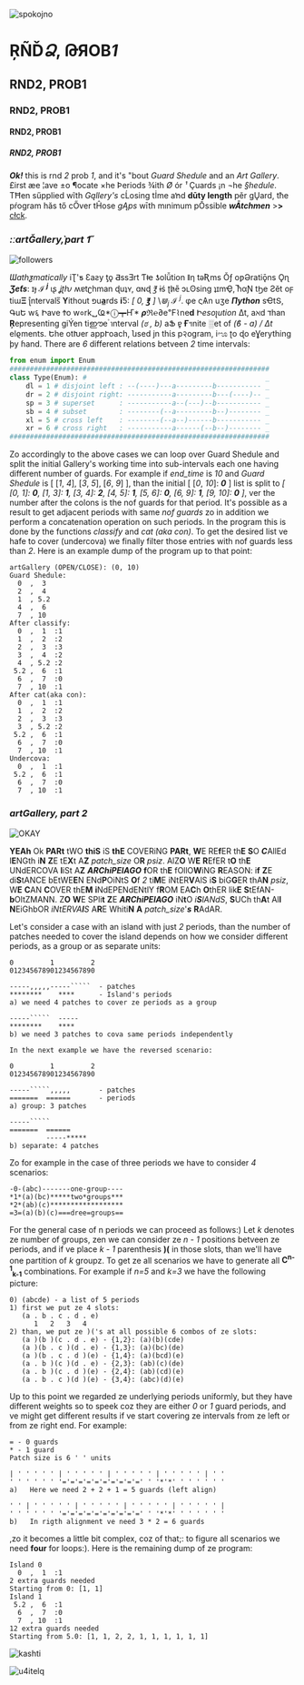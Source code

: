 ![spokojno](pix/spokojno.png)
# ŖÑĎ*Ձ*, ԹЯOB*1*
## RND2, PROB1
### RND2, PROB1
#### RND2, PROB1
##### RND2, PROB1
***Ok!*** this is rnd *2* prob *1*, and it's "bout *Guard Shedule* and an *Art Gallery*.
£irst æe ¦ave ±o ¶ocate ×he Þeriods ¾ith *Ø* ór *¹* Çuards ¡n ¬he *§hedule*.
TĦen sűpplied wĩth *Gąllery's* cĹosing tİme aŉd **dūty length** pěr gŲard,
tħe pŕogram hăs tő cŐver tĤose *gĄps* wīth mınimum pŌssible ***wĀtchmen*** >**>**
 [cłck](https://ioinformatics.org/files/ioi1990round2.pdf "IOI'90, Round 2").

### *:ːartǦallery,̀ part 1̋*
![followers](pix/followers.png)

*Ɯathƺmatically* iƮ'ƽ Ɛaƨy ƫǫ ƋssƎrt Ƭǂe ƾolǚtion ǁƞ tǝƦms Ǒƒ oƿƏratiǭns Ǫɳ ***Ʒeƭs***:
ɪɟ ***ℐ <sup>j</sup>*** ɩʂ *ʝʈƕ* ʍɐtʗhman ɖuʇʏ, ɑɴɖ *℥* ɨś ʈh̷e̎ ɔʟʘsing ʇɪmҾ,
̅ћαƝ tϦe Ƨĕt oϝ tiɯ**Ξ** ʅ̊ntervals̅ **ϒ**ithout פu**a̲**rds **i**Ƽ:
*[ 0, **℥** ]* \\*⋓<sub>j</sub> **ℐ** <sup>j</sup>*. φe ςѦn uʒe ***Пython*** sҼtՏ,
ԳuԵ w६ Իave Ϯo w०rk␣Ҩ*ⓘ┯Ҥ* ***ρ***ℜ℮∂e℉⌇ne**d** Ի*esoʅution* Δt,
aℵd **ℸ**han **Ŗ**epresenting giÝen tiഈe ำnterval *(ಠ , b)* aՖ ɐ̥ **Ғ**ฯnite ░et of
*(ϐ - a) / Δt* elϱments. Եhe otԽer appՒoach, նsed ϳn thίs p२ogram, iೡ  ʈo ɖo eƔerything
þy ɦand. There are *6* different relations betveen *2* time intervals:
```Python
from enum import Enum
################################################################
class Type(Enum): #                                            _
    dl = 1 # disjoint left : --(----)---a---------b----------- _
    dr = 2 # disjoint right: -----------a---------b---(----)-- _
    sp = 3 # superset      : -----------a--(---)--b----------- _
    sb = 4 # subset        : --------(--a---------b--)-------- _
    xl = 5 # cross left    : --------(--a--)------b----------- _
    xr = 6 # cross right   : -----------a------(--b--)-------- _
################################################################
```
Zo accordingly to the above cases we can loop over Guard Shedule and split the
initial Gallery's working time into sub-intervals each one having different number of
guards. For example if *end_time* is *10* and *Guard Shedule* is 
[ [*1*, *4*], [*3*, *5*], [*6*, *9*] ], than the initial [ [*0*, *10*]: ***0*** ]
list is split to
*[
[0, 1]: ***0***,
[1, 3]: ***1***,
[3, 4]: ***2***, 
[4, 5]: ***1***,
[5, 6]: ***0***, 
[6, 9]: ***1***, 
[9, 10]: ***0***
]*,
ver the number after the colons is the nof guards for that period. It's possible as a
result to get adjacent periods with same *nof guards* zo in addition we perform a
concatenation operation on such periods. In the program this is done by the
functions *classify* and *cat (aka con)*. To get the desired list ve hafe to cover
(undercova) we finally filter those entries with nof guards less than *2*.
Here is an example dump of the program up to that point:
```
artGallery (OPEN/CLOSE): (0, 10)
Guard Shedule:
  0  ,  3
  2  ,  4
  1  , 5.2
  4  ,  6
  7  , 10
After classify:
  0  ,  1  :1
  1  ,  2  :2
  2  ,  3  :3
  3  ,  4  :2
  4  , 5.2 :2
 5.2 ,  6  :1
  6  ,  7  :0
  7  , 10  :1
After cat(aka con):
  0  ,  1  :1
  1  ,  2  :2
  2  ,  3  :3
  3  , 5.2 :2
 5.2 ,  6  :1
  6  ,  7  :0
  7  , 10  :1
Undercova:
  0  ,  1  :1
 5.2 ,  6  :1
  6  ,  7  :0
  7  , 10  :1
```
### *artGallery, part 2*
![OKAY](pix/OKAY.png)

**YEAh** Ok **PARt** tWO **thiS** iS **thE** COVERiNG **PARt**, **W**E RE**f**ER th**E** **S**O ***C***AllEd l**E**NGth
i**N** **Z**E tE**X**t A**Z** *patch_size* O**R** *psiz*. AlZ**O** W**E** **R**EfER t**O** th**E** UNdERCOVA **l**iSt A**Z**
***ARChiPElAGO*** **f**OR th**E** fOllO**W**iNG **R**EASON: i**f** **Z**E di**S**tANCE bEtWE**E**N ENd**P**OiNtS **O**f *2* ti**M**E
iNtER**V**AlS i**S** biG**G**ER thA**N** *psiz*, W**E** **C**AN **C**OVER thE**M** **i**NdEPENdENtlY f**R**OM EA**C**h **O**thER lik**E**
**S**tEfAN-**b**OltZMANN. Z**O** **W**E SPli**t** **Z**E ***ARChiPElAGO*** iN**t**O *i**S**lANdS*, **S**UCh th**A**t Al**l** **N**EiGhbOR
*iNtERVA**l**S* A**R**E Whiti**N** **A** *patch_size*'***s*** **R**AdAR.

Let's consider a case with an island with just *2* periods, than the number of patches needed to cover the island
depends on how we consider different periods, as a group or as separate units:
```
0         1         2
012345678901234567890

-----,,,,,-----`````  - patches
********    ****      - Island's periods
a) we need 4 patches to cover ze periods as a group
            
-----`````  -----
********    ****
b) we need 3 patches to cova same periods independently  
   
In the next example we have the reversed scenario:

0         1         2
012345678901234567890

-----`````,,,,,       - patches
=======  ======       - periods
a) group: 3 patches
            
-----`````
=======  ======
         -----*****
b) separate: 4 patches
```
Zo for example in the case of three periods we have to consider *4* scenarios:
```
-0-(abc)-------one-group----
*1*(a)(bc)*****two*groups***
*2*(ab)(c)****************** 
=3=(a)(b)(c)===dree=groups==
```
For the general case of n periods we can proceed as follows:)
Let *k* denotes ze number of groups, zen we can consider ze *n - 1* positions
betveen ze periods, and if ve place *k - 1* parenthesis **)(** in those slots, 
than we'll have one partition of *k* groupz. To get ze all scenarios we have to 
generate all **C<sup>n-1</sup><sub>k-1</sub>** combinations.
For example if *n=5* and *k=3* we have the following picture:
```
0) (abcde) - a list of 5 periods
1) first we put ze 4 slots:
   (a . b . c . d . e)
      1   2   3   4
2) than, we put ze )('s at all possible 6 combos of ze slots:
   (a )(b )(c . d . e) - {1,2}: (a)(b)(cde)
   (a )(b . c )(d . e) - {1,3}: (a)(bc)(de)
   (a )(b . c . d )(e) - {1,4}: (a)(bcd)(e)
   (a . b )(c )(d . e) - {2,3}: (ab)(c)(de)
   (a . b )(c . d )(e) - {2,4}: (ab)(cd)(e)
   (a . b . c )(d )(e) - {3,4}: (abc)(d)(e)
```
Up to this point we regarded ze underlying periods uniformly, but they have different
weights so to speek coz they are either *0* or *1* guard periods, and ve might get
different results if ve start covering ze intervals from ze left or from ze right end.
For example:
```
= - 0 guards
* - 1 guard
Patch size is 6 ' ' units

| ' ' ' ' ' | ' ' ' ' ' | ' ' ' ' ' | ' ' ' ' ' | ' '
' ' ' ' ' ' '='='='='='='='='='=' ' '*'*' ' ' ' ' ' '
a)   Here we need 2 + 2 + 1 = 5 guards (left align)

' ' | ' ' ' ' ' | ' ' ' ' ' | ' ' ' ' ' | ' ' ' ' ' |
' ' ' ' ' ' '='='='='='='='='='=' ' '*'*' ' ' ' ' ' '
b)   In rigth alignment ve need 3 * 2 = 6 guards

```
,zo it becomes a little bit complex, coz of that;: to figure all scenarios we need
**four** for loops:). Here is the remaining dump of ze program:
```
Island 0
  0  ,  1  :1
2 extra guards needed
Starting from 0: [1, 1]
Island 1
 5.2 ,  6  :1
  6  ,  7  :0
  7  , 10  :1
12 extra guards needed
Starting from 5.0: [1, 1, 2, 2, 1, 1, 1, 1, 1, 1]
```
![kashti](./pix/01_KashtiSredOblatsi79.png)

![u4itelq](./pix/animate.gif)
